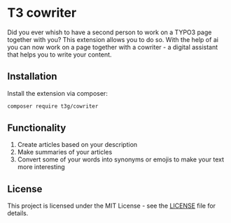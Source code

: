 # T3 cowriter

Did you ever whish to have a second person to work on a TYPO3 page together with you? This extension allows you to do so. With the help of ai you can now work on a page together with a cowriter - a digital assistant that helps you to write your content.

## Installation

Install the extension via composer:

```bash
composer require t3g/cowriter
```

## Functionality

1. Create articles based on your description
2. Make summaries of your articles
3. Convert some of your words into synonyms or emojis to make your text more interesting

## License

This project is licensed under the MIT License - see the [LICENSE](LICENSE) file for details.
